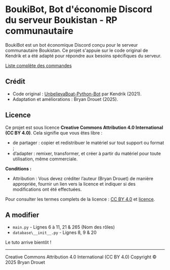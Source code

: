 # BoukiBot, Bot d'économie Discord du serveur Boukistan - RP communautaire

BoukiBot est un bot économique Discord conçu pour le serveur communautaire Boukistan. Ce projet s'appuie sur le code original de Kendrik et a été adapté pour répondre aux besoins spécifiques du serveur.

[Liste complète des commandes](https://github.com/BryanDrouet/BoukiBot/wiki/Liste-des-commandes)

## Crédit
- Code original : [UnbelievaBoat-Python-Bot](https://github.com/NoNameSpecified/UnbelievaBoat-Python-Bot) par Kendrik (2021).
- Adaptation et améliorations : Bryan Drouet (2025).

## Licence
Ce projet est sous licence **Creative Commons Attribution 4.0 International (CC BY 4.0)**. Cela signifie que vous êtes libre :
- de partager : copier et redistribuer le matériel sur tout support ou format ;
- d’adapter : remixer, transformer, et créer à partir du matériel pour toute utilisation, même commerciale.

**Conditions :**
- Attribution : Vous devez créditer l’auteur (Bryan Drouet) de manière appropriée, fournir un lien vers la licence et indiquer si des modifications ont été effectuées.

Pour consulter les termes complets de la licence : [CC BY 4.0](https://creativecommons.org/licenses/by/4.0/) et [licence](https://github.com/BryanDrouet/BoukiBot/blob/main/licence).

## A modifier

- `main.py` - Lignes 6 à 11, 21 & 265 (Nom des rôles)
- `database\__init__.py` - Lignes 8, 9 & 20

Le tuto arrive bientôt !

---

Creative Commons Attribution 4.0 International (CC BY 4.0)
Copyright © 2025 Bryan Drouet
